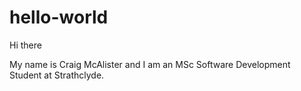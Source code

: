 # hello-world


Hi there

My name is Craig McAlister and I am an MSc Software Development Student at Strathclyde.
